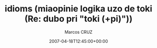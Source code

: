 ---
title: 'idioms (miaopinie logika uzo de toki (Re: dubo pri "toki (+pi)"))'
posts: 2
hash: 't721'
author: 'Marcos CRUZ'
date: 2007-04-18T12:45:00+00:00
sources:
  - http://forums.tokipona.org/viewtopic.php%3Ft=721.html
---
